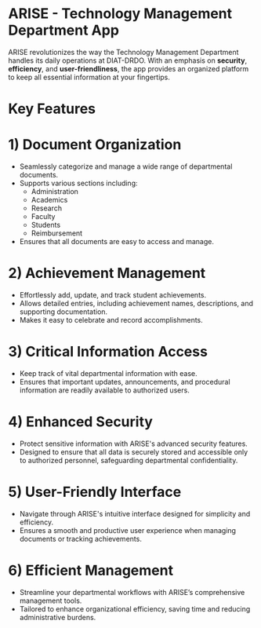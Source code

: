 # ARISE - Technology Management Department App

ARISE revolutionizes the way the Technology Management Department handles its daily operations at DIAT-DRDO. With an emphasis on **security**, **efficiency**, and **user-friendliness**, the app provides an organized platform to keep all essential information at your fingertips.

# Key Features

# 1) **Document Organization**
- Seamlessly categorize and manage a wide range of departmental documents.
- Supports various sections including:
  - Administration
  - Academics
  - Research
  - Faculty
  - Students
  - Reimbursement
- Ensures that all documents are easy to access and manage.

# 2) **Achievement Management**
- Effortlessly add, update, and track student achievements.
- Allows detailed entries, including achievement names, descriptions, and supporting documentation.
- Makes it easy to celebrate and record accomplishments.

# 3) **Critical Information Access**
- Keep track of vital departmental information with ease.
- Ensures that important updates, announcements, and procedural information are readily available to authorized users.

# 4) **Enhanced Security**
- Protect sensitive information with ARISE's advanced security features.
- Designed to ensure that all data is securely stored and accessible only to authorized personnel, safeguarding departmental confidentiality.

# 5) **User-Friendly Interface**
- Navigate through ARISE's intuitive interface designed for simplicity and efficiency.
- Ensures a smooth and productive user experience when managing documents or tracking achievements.

# 6) **Efficient Management**
- Streamline your departmental workflows with ARISE’s comprehensive management tools.
- Tailored to enhance organizational efficiency, saving time and reducing administrative burdens.

